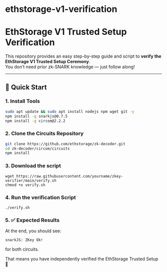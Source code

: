 # ethstorage-v1-verification

# EthStorage V1 Trusted Setup Verification

This repository provides an easy step-by-step guide and script to **verify the EthStorage V1 Trusted Setup Ceremony**.  
You don’t need prior zk-SNARK knowledge — just follow along!

---

## 🚀 Quick Start

### 1. Install Tools
```bash
sudo apt update && sudo apt install nodejs npm wget git -y
npm install -g snarkjs@0.7.5
npm install -g circom@2.2.2
```
### 2. Clone the Circuits Repository
```bash
git clone https://github.com/ethstorage/zk-decoder.git
cd zk-decoder/circom/circuits
npm install
```
### 3. Download the script
```
wget https://raw.githubusercontent.com/yourname/zkey-verifier/main/verify.sh
chmod +x verify.sh
```
### 4. Run the verification Script
```
./verify.sh
```
### 5. ✅ Expected Results
At the end, you should see:
```
snarkJS: ZKey Ok!
```
for both circuits.

That means you have independently verified the EthStorage Trusted Setup 🎉
